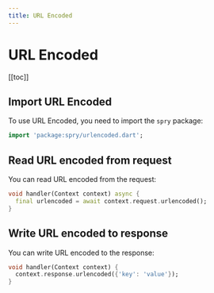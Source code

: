 ```yaml
---
title: URL Encoded
---
```


# URL Encoded

[[toc]]

## Import URL Encoded

To use URL Encoded, you need to import the `spry` package:

```dart
import 'package:spry/urlencoded.dart';
```

## Read URL encoded from request

You can read URL encoded from the request:

```dart
void handler(Context context) async {
  final urlencoded = await context.request.urlencoded();
}
```

## Write URL encoded to response

You can write URL encoded to the response:

```dart
void handler(Context context) {
  context.response.urlencoded({'key': 'value'});
}
```
